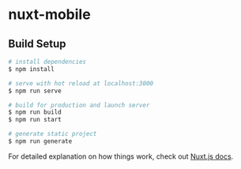 # nuxt-mobile

## Build Setup

```bash
# install dependencies
$ npm install

# serve with hot reload at localhost:3000
$ npm run serve

# build for production and launch server
$ npm run build
$ npm run start

# generate static project
$ npm run generate
```

For detailed explanation on how things work, check out [Nuxt.js docs](https://nuxtjs.org).

